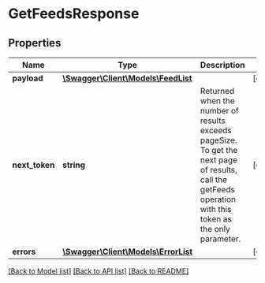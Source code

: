 # GetFeedsResponse

## Properties
Name | Type | Description | Notes
------------ | ------------- | ------------- | -------------
**payload** | [**\Swagger\Client\Models\FeedList**](FeedList.md) |  | [optional] 
**next_token** | **string** | Returned when the number of results exceeds pageSize. To get the next page of results, call the getFeeds operation with this token as the only parameter. | [optional] 
**errors** | [**\Swagger\Client\Models\ErrorList**](ErrorList.md) |  | [optional] 

[[Back to Model list]](../../README.md#documentation-for-models) [[Back to API list]](../../README.md#documentation-for-api-endpoints) [[Back to README]](../../README.md)

